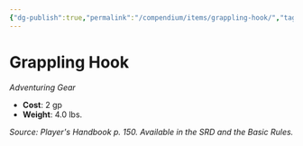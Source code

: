 ```yaml
---
{"dg-publish":true,"permalink":"/compendium/items/grappling-hook/","tags":["compendium/src/5e/phb","item/gear"]}
---
```


# Grappling Hook
*Adventuring Gear*  

- **Cost**: 2 gp
- **Weight**: 4.0 lbs.

*Source: Player's Handbook p. 150. Available in the SRD and the Basic Rules.*